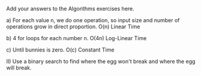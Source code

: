 Add your answers to the Algorithms exercises here.

a) For each value n, we do one operation, so input size and number of operations grow in direct proportion. O(n) Linear Time

b) 4 for loops for each number n. O(4n) Log-Linear Time

c) Until bunnies is zero. O(c) Constant Time

II) Use a binary search to find where the egg won't break and where the egg will break.